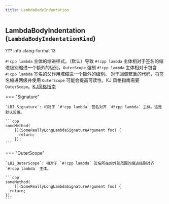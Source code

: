 ```yaml
---
title: LambdaBodyIndentation
---
```


## LambdaBodyIndentation (`LambdaBodyIndentationKind`)

??? info
    clang-format 13

`#!cpp lambda` 主体的缩进样式。（默认）导致 `#!cpp lambda` 主体相对于签名的缩进级别缩进一个额外的级别。`OuterScope` 强制 `#!cpp lambda` 主体相对于包含 `#!cpp lambda` 签名的父作用域缩进一个额外的级别。 对于回调繁重的代码，将签名缩进两级并使用 `OuterScope` 可能会提高可读性。KJ 风格指南需要 `OuterScope`。[KJ风格指南](https://github.com/capnproto/capnproto/blob/master/kjdoc/style-guide.md)

=== "Signature"

    `LBI_Signature`: 相对于 `#!cpp lambda` 签名对齐 `#!cpp lambda` 主体。这是默认设置。

    ```cpp
    someMethod(
        [](SomeReallyLongLambdaSignatureArgument foo) {
          return;
        });
    ```

=== "OuterScope"

    `LBI_OuterScope`: 相对于 `#!cpp lambda` 签名所在的外部范围的缩进级别对齐 `#!cpp lambda` 主体。

    ```cpp
    someMethod(
        [](SomeReallyLongLambdaSignatureArgument foo) {
      return;
    });
    ```
